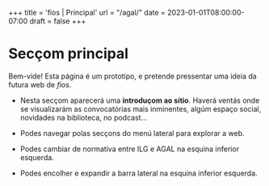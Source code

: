 +++
title = 'fios | Principal'
url = "/agal/"
date = 2023-01-01T08:00:00-07:00
draft = false
+++

# Secçom principal

Bem-vide! Esta página é um prototipo, e pretende pressentar uma ideia da futura web de *fios*. 

- Nesta secçom aparecerá uma **introduçom ao sítio**. Haverá ventás onde se visualizarám as convocatórias mais inminentes, algúm espaço social, novidades na biblioteca, no podcast...

- Podes navegar polas secçons do menú lateral para explorar a web. 

- Podes cambiar de normativa entre ILG e AGAL na esquina inferior esquerda.

- Podes encolher e expandir a barra lateral na esquina inferior esquerda.


